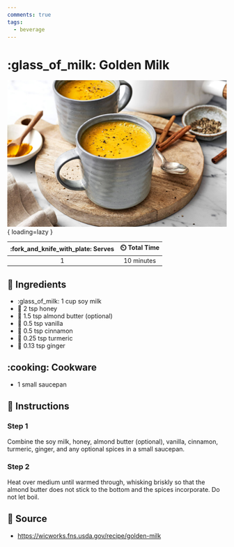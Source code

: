 ```yaml
---
comments: true
tags:
  - beverage
---
```

# :glass_of_milk: Golden Milk

![Golden Milk][1]{ loading=lazy }

| :fork_and_knife_with_plate: Serves | :timer_clock: Total Time |
|:----------------------------------:|:-----------------------: |
| 1 | 10 minutes |

## :salt: Ingredients

- :glass_of_milk: 1 cup soy milk
- :honey_pot: 2 tsp honey
- :butter: 1.5 tsp almond butter (optional)
- :icecream: 0.5 tsp vanilla
- :custard: 0.5 tsp cinnamon
- :curry: 0.25 tsp turmeric
- :sweet_potato: 0.13 tsp ginger

## :cooking: Cookware

- 1 small saucepan

## :pencil: Instructions

### Step 1

Combine the soy milk, honey, almond butter (optional), vanilla, cinnamon, turmeric, ginger, and any optional spices in a
small saucepan.

### Step 2

Heat over medium until warmed through, whisking briskly so that the almond butter does not stick to the bottom and the
spices incorporate. Do not let boil.

## :link: Source

- <https://wicworks.fns.usda.gov/recipe/golden-milk>

[1]: <../assets/images/golden-milk.jpg>
